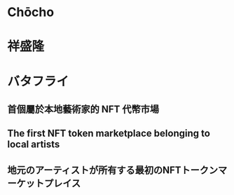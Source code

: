 # Chōcho
# 祥盛隆
# バタフライ

## 首個屬於本地藝術家的 NFT 代幣市場
## The first NFT token marketplace belonging to local artists
## 地元のアーティストが所有する最初のNFTトークンマーケットプレイス
